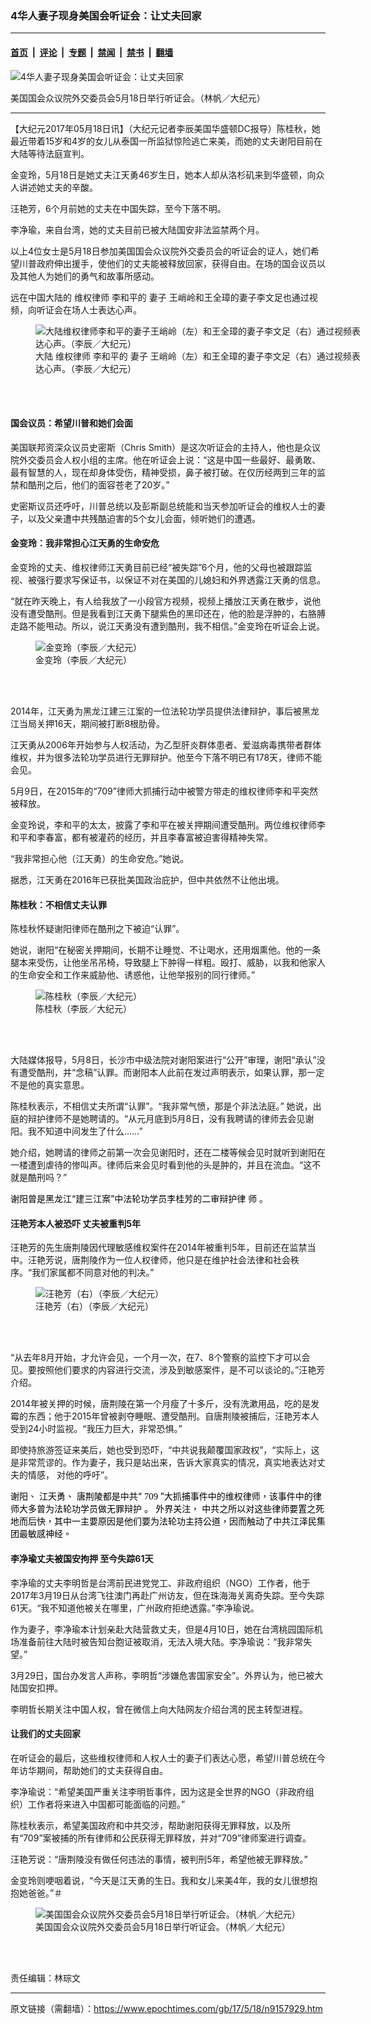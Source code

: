 ### 4华人妻子现身美国会听证会：让丈夫回家

---

#### [首页](../../../..?n9157929) &nbsp;|&nbsp; [评论](../../../../../epoch-comment?n9157929) &nbsp;|&nbsp; [专题](../../../../../epoch-special?n9157929) &nbsp;|&nbsp; [禁闻](../../../../../epoch-news?n9157929) &nbsp;|&nbsp; [禁书](../../../../../books?n9157929) &nbsp;|&nbsp; [翻墙](https://github.com/gfw-breaker/nogfw/blob/master/README.md?n9157929)


<div><img alt="4华人妻子现身美国会听证会：让丈夫回家" class="attachment-djy_600_400 size-djy_600_400 wp-post-image" src="https://i.epochtimes.com/assets/uploads/2017/05/1-141-600x400.jpg"/>
<div class="caption">
 <p>
  美国国会众议院外交委员会5月18日举行听证会。（林帆／大纪元）
 </p>
</div></div><hr/><div class="post_content" id="artbody" itemprop="articleBody">
 <!-- article content begin -->
 <p>
  【大纪元2017年05月18日讯】（大纪元记者李辰美国华盛顿DC报导）陈桂秋，她最近带着15岁和4岁的女儿从泰国一所监狱惊险逃亡来美，而她的丈夫谢阳目前在大陆等待法庭宣判。
 </p>
 <p>
  金变玲，5月18日是她丈夫江天勇46岁生日，她本人却从洛杉矶来到华盛顿，向众人讲述她丈夫的辛酸。
 </p>
 <p>
  汪艳芳，6个月前她的丈夫在中国失踪，至今下落不明。
 </p>
 <p>
  李净瑜，来自台湾，她的丈夫目前已被大陆国安非法监禁两个月。
 </p>
 <p>
  以上4位女士是5月18日参加美国国会众议院外交委员会的听证会的证人，她们希望川普政府伸出援手，使他们的丈夫能被释放回家，获得自由。在场的国会议员以及其他人为她们的勇气和故事所感动。
 </p>
 <p>
  远在中国大陆的
  <ok href="https://www.epochtimes.com/gb/tag/%E7%BB%B4%E6%9D%83%E5%BE%8B%E5%B8%88.html">
   维权律师
  </ok>
  李和平的
  <ok href="https://www.epochtimes.com/gb/tag/%E5%A6%BB%E5%AD%90.html">
   妻子
  </ok>
  王峭岭和王全璋的妻子李文足也通过视频，向听证会在场人士表达心声。
 </p>
 <figure aria-describedby="caption-attachment-9160338" class="wp-caption aligncenter" id="attachment_9160338" style="width: 533px">
  <ok href=" https://i.epochtimes.com/assets/uploads/2017/05/9e1f6480725ee93f7ddb4cdc7f787888-533x400.jpg" rel="noreferrer noopener" target="_blank">
   <img alt="大陆维权律师李和平的妻子王峭岭（左）和王全璋的妻子李文足（右）通过视频表达心声。（李辰／大纪元）" class="size-medium_vertical wp-image-9160338" src="https://i.epochtimes.com/assets/uploads/2017/05/9e1f6480725ee93f7ddb4cdc7f787888-533x400.jpg"/>
  </ok>
  <br/><figcaption class="wp-caption-text" id="caption-attachment-9160338">
   大陆
   <ok href="https://www.epochtimes.com/gb/tag/%E7%BB%B4%E6%9D%83%E5%BE%8B%E5%B8%88.html">
    维权律师
   </ok>
   李和平的
   <ok href="https://www.epochtimes.com/gb/tag/%E5%A6%BB%E5%AD%90.html">
    妻子
   </ok>
   王峭岭（左）和王全璋的妻子李文足（右）通过视频表达心声。（李辰／大纪元）
  </figcaption><br/>
 </figure><br/>
 <h4>
  国会议员：希望川普和她们会面
 </h4>
 <p>
  美国联邦资深众议员史密斯（Chris Smith）是这次听证会的主持人，他也是众议院外交委员会人权小组的主席。他在听证会上说：“这是中国一些最好、最勇敢、最有智慧的人，现在却身体受伤，精神受损，鼻子被打破。在仅历经两到三年的监禁和酷刑之后，他们的面容苍老了20岁。”
 </p>
 <p>
  史密斯议员还呼吁，川普总统以及彭斯副总统能和当天参加听证会的维权人士的妻子，以及父亲遭中共残酷迫害的5个女儿会面，倾听她们的遭遇。
 </p>
 <h4>
  金变玲：我非常担心江天勇的生命安危
 </h4>
 <p>
  金变玲的丈夫、维权律师江天勇目前已经“被失踪”6个月，他的父母也被跟踪监视、被强行要求写保证书，以保证不对在美国的儿媳妇和外界透露江天勇的信息。
 </p>
 <p>
  “就在昨天晚上，有人给我放了一小段官方视频，视频上播放江天勇在散步，说他没有遭受酷刑。但是我看到江天勇下腿紫色的黑印还在，他的脸是浮肿的，右胳膊走路不能甩动。所以，说江天勇没有遭到酷刑，我不相信。”金变玲在听证会上说。
 </p>
 <figure aria-describedby="caption-attachment-9160305" class="wp-caption aligncenter" id="attachment_9160305" style="width: 533px">
  <ok href=" https://i.epochtimes.com/assets/uploads/2017/05/4d78e46991c727482bfda4e5718bb1af-533x400.jpg" rel="noreferrer noopener" target="_blank">
   <img alt="金变玲（李辰／大纪元）" class="size-medium_vertical wp-image-9160305" src="https://i.epochtimes.com/assets/uploads/2017/05/4d78e46991c727482bfda4e5718bb1af-533x400.jpg"/>
  </ok>
  <br/><figcaption class="wp-caption-text" id="caption-attachment-9160305">
   金变玲（李辰／大纪元）
  </figcaption><br/>
 </figure><br/>
 <p>
  2014年，江天勇为黑龙江建三江案的一位法轮功学员提供法律辩护，事后被黑龙江当局关押16天，期间被打断8根肋骨。
 </p>
 <p>
  江天勇从2006年开始参与人权活动，为乙型肝炎群体患者、爱滋病毒携带者群体维权，并为很多法轮功学员进行无罪辩护。他至今下落不明已有178天，律师不能会见。
 </p>
 <p>
  5月9日，在2015年的“709”律师大抓捕行动中被警方带走的维权律师李和平突然被释放。
 </p>
 <p>
  金变玲说，李和平的太太，披露了李和平在被关押期间遭受酷刑。两位维权律师李和平和李春富，都有被灌药的经历，并且李春富被迫害得精神失常。
 </p>
 <p>
  “我非常担心他（江天勇）的生命安危。”她说。
 </p>
 <p>
  据悉，江天勇在2016年已获批美国政治庇护，但中共依然不让他出境。
 </p>
 <h4>
  陈桂秋：不相信丈夫认罪
 </h4>
 <p>
  陈桂秋怀疑谢阳律师在酷刑之下被迫“认罪”。
 </p>
 <p>
  她说，谢阳“在秘密关押期间，长期不让睡觉、不让喝水，还用烟熏他。他的一条腿本来受伤，让他坐吊吊椅，导致腿上下肿得一样粗。殴打、威胁，以我和他家人的生命安全和工作来威胁他、诱惑他，让他举报别的同行律师。”
 </p>
 <figure aria-describedby="caption-attachment-9160326" class="wp-caption aligncenter" id="attachment_9160326" style="width: 533px">
  <ok href=" https://i.epochtimes.com/assets/uploads/2017/05/09dbded7be2e33f920cfed5672b3da1b-533x400.jpg" rel="noreferrer noopener" target="_blank">
   <img alt="陈桂秋（李辰／大纪元）" class="wp-image-9160326 size-medium_vertical" src="https://i.epochtimes.com/assets/uploads/2017/05/09dbded7be2e33f920cfed5672b3da1b-533x400.jpg"/>
  </ok>
  <br/><figcaption class="wp-caption-text" id="caption-attachment-9160326">
   陈桂秋（李辰／大纪元）
  </figcaption><br/>
 </figure><br/>
 <p>
  大陆媒体报导，5月8日，长沙市中级法院对谢阳案进行“公开”审理，谢阳“承认”没有遭受酷刑，并“念稿”认罪。而谢阳本人此前在发过声明表示，如果认罪，那一定不是他的真实意思。
 </p>
 <p>
  陈桂秋表示，不相信丈夫所谓“认罪”。“我非常气愤，那是个非法法庭。” 她说，出庭的辩护律师不是她聘请的。“从元月底到5月8日，没有我聘请的律师去会见谢阳。我不知道中间发生了什么……”
 </p>
 <p>
  她介绍，她聘请的律师之前第一次会见谢阳时，还在二楼等候会见时就听到谢阳在一楼遭到虐待的惨叫声。律师后来会见时看到他的头是肿的，并且在流血。“这不就是酷刑吗？”
 </p>
 <p>
  <span lang="ZH-TW">
   <span style="color: #000000;">
    谢阳曾是黑龙江“建三江案”中法轮功学员李桂芳的二审辩护律
   </span>
  </span>
  <span lang="ZH-TW" style="margin: 0px; font-family: 'PMingLiU','serif';">
   <span style="color: #000000;">
    师
   </span>
  </span>
  。
 </p>
 <h4>
  汪艳芳本人被恐吓 丈夫被重判5年
 </h4>
 <p>
  汪艳芳的先生唐荆陵因代理敏感维权案件在2014年被重判5年，目前还在监禁当中。汪艳芳说，唐荆陵作为一位人权律师，他只是在维护社会法律和社会秩序。“我们家属都不同意对他的判决。”
 </p>
 <figure aria-describedby="caption-attachment-9160329" class="wp-caption aligncenter" id="attachment_9160329" style="width: 533px">
  <ok href=" https://i.epochtimes.com/assets/uploads/2017/05/ec79d2b0c05221ec85c0339953d49770-533x400.jpg" rel="noreferrer noopener" target="_blank">
   <img alt="汪艳芳（右）（李辰／大纪元）" class="size-medium_vertical wp-image-9160329" src="https://i.epochtimes.com/assets/uploads/2017/05/ec79d2b0c05221ec85c0339953d49770-533x400.jpg"/>
  </ok>
  <br/><figcaption class="wp-caption-text" id="caption-attachment-9160329">
   汪艳芳（右）（李辰／大纪元）
  </figcaption><br/>
 </figure><br/>
 <p>
  “从去年8月开始，才允许会见，一个月一次，在7、8个警察的监控下才可以会见。要按照他们要求的内容进行交流，涉及到敏感案件，是不可以谈论的。”汪艳芳介绍。
 </p>
 <p>
  2014年被关押的时候，唐荆陵在第一个月瘦了十多斤，没有洗漱用品，吃的是发霉的东西；他于2015年曾被剥夺睡眠、遭受酷刑。自唐荆陵被捕后，汪艳芳本人受到24小时监视。“我压力巨大，非常恐惧。”
 </p>
 <p>
  即使持旅游签证来美后，她也受到恐吓，“中共说我颠覆国家政权”，“实际上，这是非常荒谬的。作为妻子，我只是站出来，告诉大家真实的情况，真实地表达对丈夫的情感， 对他的呼吁”。
 </p>
 <p>
  <span lang="ZH-TW">
   <span style="color: #000000;">
    谢阳、
   </span>
  </span>
  <span lang="ZH-TW">
   <span style="color: #000000;">
    江天勇、
   </span>
  </span>
  <span lang="ZH-TW">
   <span style="color: #000000;">
    唐荆陵都是中共“
   </span>
  </span>
  <span style="margin: 0px; line-height: 115%; font-family: 'Calibri','sans-serif'; font-size: 11pt;">
   <span style="color: #000000;">
    709
   </span>
  </span>
  <span lang="ZH-TW">
   <span style="color: #000000;">
    ”大抓捕事件中的维权律师，该事件中的律师大多曾为法轮功学员做无罪辩护
   </span>
  </span>
  <span style="margin: 0px; line-height: 115%; font-family: 'Calibri','sans-serif'; font-size: 11pt;">
   <span style="color: #000000;">
    。
   </span>
  </span>
  <span lang="ZH-TW">
   <span style="color: #000000;">
    外界关注，
   </span>
  </span>
  <span lang="ZH-TW">
   <span style="color: #000000;">
    中共之所以对这些律师要置之死地而后快，其中一主要原因是他们要为法轮功主持公道，因而触动了中共江泽民集团最敏感神经。
   </span>
  </span>
 </p>
 <h4>
  李净瑜丈夫被国安拘押 至今失踪61天
 </h4>
 <p>
  李净瑜的丈夫李明哲是台湾前民进党党工、非政府组织（NGO）工作者，他于2017年3月19日从台湾飞往澳门再赴广州访友，但在珠海海关离奇失踪。至今失踪61天。“我不知道他被关在哪里，广州政府拒绝透露。”李净瑜说。
 </p>
 <p>
  作为妻子，李净瑜本计划亲赴大陆营救丈夫，但是4月10日，她在台湾桃园国际机场准备前往大陆时被告知台胞证被取消，无法入境大陆。李净瑜说：“我非常失望。”
 </p>
 <p>
  3月29日，国台办发言人声称，李明哲“涉嫌危害国家安全”。外界认为，他已被大陆国安扣押。
 </p>
 <p>
  李明哲长期关注中国人权，曾在微信上向大陆网友介绍台湾的民主转型进程。
 </p>
 <h4>
  让我们的丈夫回家
 </h4>
 <p>
  在听证会的最后，这些维权律师和人权人士的妻子们表达心愿，希望川普总统在今年访华期间，帮助她们的丈夫获得自由。
 </p>
 <p>
  李净瑜说：“希望美国严重关注李明哲事件，因为这是全世界的NGO（非政府组织）工作者将来进入中国都可能面临的问题。”
 </p>
 <p>
  陈桂秋表示，希望美国政府和中共交涉，帮助谢阳获得无罪释放，以及所有“709”案被捕的所有律师和公民获得无罪释放，并对“709”律师案进行调查。
 </p>
 <p>
  汪艳芳说：“唐荆陵没有做任何违法的事情，被判刑5年，希望他被无罪释放。”
 </p>
 <p>
  金变玲则哽咽着说，“今天是江天勇的生日。我和女儿来美4年，我的女儿很想抱抱她爸爸。”＃
 </p>
 <figure aria-describedby="caption-attachment-9163696" class="wp-caption aligncenter" id="attachment_9163696" style="width: 533px">
  <ok href=" https://i.epochtimes.com/assets/uploads/2017/05/2-53-711x400.jpg" rel="noreferrer noopener" target="_blank">
   <img alt="美国国会众议院外交委员会5月18日举行听证会。（林帆／大纪元）" class="size-medium_vertical wp-image-9163696" src="https://i.epochtimes.com/assets/uploads/2017/05/2-53-711x400.jpg"/>
  </ok>
  <br/><figcaption class="wp-caption-text" id="caption-attachment-9163696">
   美国国会众议院外交委员会5月18日举行听证会。（林帆／大纪元）
  </figcaption><br/>
 </figure><br/>
 <p>
  责任编辑：林琮文
 </p>
 <!-- article content end -->
 <div id="below_article_ad">
 </div>
</div>


---

原文链接（需翻墙）：https://www.epochtimes.com/gb/17/5/18/n9157929.htm